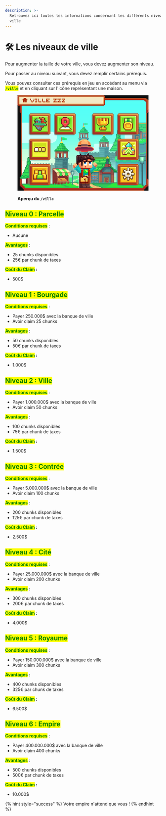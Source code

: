 ```yaml
---
description: >-
  Retrouvez ici toutes les informations concernant les différents niveaux de
  ville
---
```


# 🛠️ Les niveaux de ville

Pour augmenter la taille de votre ville, vous devez augmenter son niveau.&#x20;

Pour passer au niveau suivant, vous devez remplir certains prérequis.&#x20;

Vous pouvez consulter ces prérequis en jeu en accédant au menu via <mark style="color:green;">**`/ville`**</mark> et en cliquant sur l'icône représentant une maison.

<figure><img src="../.gitbook/assets/Les_Villes/LesVilles_InterfaceV.png" alt=""><figcaption><p><strong>Aperçu du <code>/ville</code></strong></p></figcaption></figure>

## <mark style="color:green;">**Niveau 0 : Parcelle**</mark>

<mark style="color:green;">**Conditions requises**</mark> :

* Aucune

<mark style="color:green;">**Avantages**</mark> :

* 25 chunks disponibles
* 25€ par chunk de taxes

<mark style="color:green;">**Coût du Claim**</mark>**&#x20;:**&#x20;

* 500$

## <mark style="color:green;">**Niveau 1 : Bourgade**</mark>

<mark style="color:green;">**Conditions requises**</mark> :

* Payer 250.000$ avec la banque de ville
* Avoir claim 25 chunks

<mark style="color:green;">**Avantages**</mark> :

* 50 chunks disponibles
* 50€ par chunk de taxes

<mark style="color:green;">**Coût du Claim**</mark>**&#x20;:**&#x20;

* 1.000$

## <mark style="color:green;">**Niveau 2 : Ville**</mark>

<mark style="color:green;">**Conditions requises**</mark> :

* Payer 1.000.000$ avec la banque de ville
* Avoir claim 50 chunks

<mark style="color:green;">**Avantages**</mark> :

* 100 chunks disponibles
* 75€ par chunk de taxes

<mark style="color:green;">**Coût du Claim**</mark>**&#x20;:**&#x20;

* 1.500$

## <mark style="color:green;">**Niveau 3 : Contrée**</mark>

<mark style="color:green;">**Conditions requises**</mark> :

* Payer 5.000.000$ avec la banque de ville
* Avoir claim 100 chunks

<mark style="color:green;">**Avantages**</mark> :

* 200 chunks disponibles
* 125€ par chunk de taxes

<mark style="color:green;">**Coût du Claim**</mark>**&#x20;:**&#x20;

* 2.500$

## <mark style="color:green;">**Niveau 4 : Cité**</mark>

<mark style="color:green;">**Conditions requises**</mark> :

* Payer 25.000.000$ avec la banque de ville
* Avoir claim 200 chunks

<mark style="color:green;">**Avantages**</mark> :

* 300 chunks disponibles
* 200€ par chunk de taxes

<mark style="color:green;">**Coût du Claim**</mark>**&#x20;:**&#x20;

* 4.000$

## <mark style="color:green;">**Niveau 5 : Royaume**</mark>

<mark style="color:green;">**Conditions requises**</mark> :

* Payer 150.000.000$ avec la banque de ville
* Avoir claim 300 chunks

<mark style="color:green;">**Avantages**</mark> :

* 400 chunks disponibles
* 325€ par chunk de taxes

<mark style="color:green;">**Coût du Claim**</mark>**&#x20;:**&#x20;

* 6.500$

## <mark style="color:green;">**Niveau 6 : Empire**</mark>

<mark style="color:green;">**Conditions requises**</mark> :

* Payer 400.000.000$ avec la banque de ville
* Avoir claim 400 chunks

<mark style="color:green;">**Avantages**</mark> :

* 500 chunks disponibles
* 500€ par chunk de taxes

<mark style="color:green;">**Coût du Claim**</mark>**&#x20;:**&#x20;

* 10.000$

{% hint style="success" %}
Votre empire n'attend que vous !
{% endhint %}
